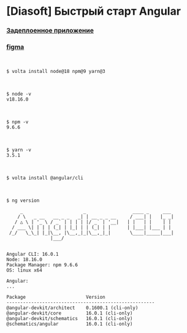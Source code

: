 # [Diasoft] Быстрый старт Angular

### [Задеплоенное приложение](https://diasoft-angular-quick-start.vercel.app/)

### [figma](https://www.figma.com/file/7QkWME7G0KuGFbsSBjP4va/Angular?type=design&t=IynLwBmaI9VMkLXq-0)

<br/>

```
$ volta install node@18 npm@9 yarn@3
```

<br/>

```
$ node -v
v18.16.0
```

<br/>

```
$ npm -v
9.6.6
```

<br/>

```
$ yarn -v
3.5.1
```

<br/>

```
$ volta install @angular/cli
```

<br/>

```
$ ng version

     _                      _                 ____ _     ___
    / \   _ __   __ _ _   _| | __ _ _ __     / ___| |   |_ _|
   / △ \ | '_ \ / _` | | | | |/ _` | '__|   | |   | |    | |
  / ___ \| | | | (_| | |_| | | (_| | |      | |___| |___ | |
 /_/   \_\_| |_|\__, |\__,_|_|\__,_|_|       \____|_____|___|
                |___/


Angular CLI: 16.0.1
Node: 18.16.0
Package Manager: npm 9.6.6
OS: linux x64

Angular:
...

Package                      Version
------------------------------------------------------
@angular-devkit/architect    0.1600.1 (cli-only)
@angular-devkit/core         16.0.1 (cli-only)
@angular-devkit/schematics   16.0.1 (cli-only)
@schematics/angular          16.0.1 (cli-only)
```

